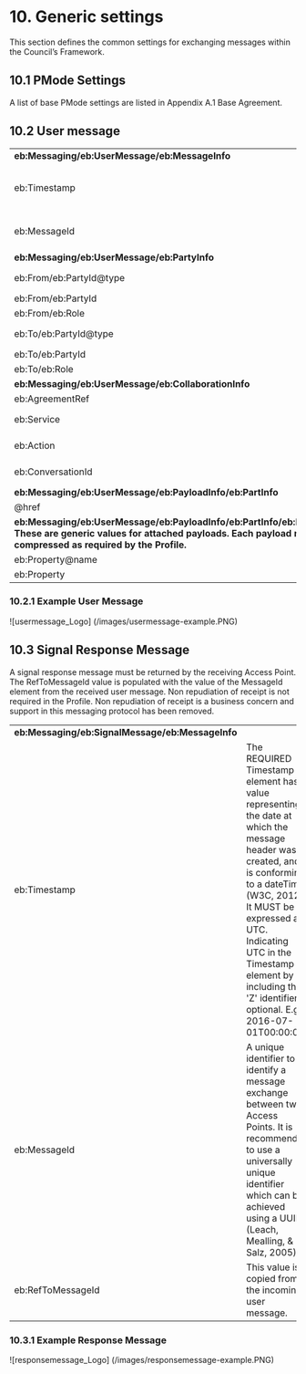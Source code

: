 # 10. Generic settings 

This section defines the common settings for exchanging messages within the Council’s Framework. 

## 10.1 PMode Settings 

A list of base PMode settings are listed in Appendix A.1 Base Agreement. 

## 10.2 User message 


| | |
| ---| ----|
**eb:Messaging/eb:UserMessage/eb:MessageInfo** |
eb:Timestamp | The REQUIRED Timestamp element has a value representing the date at which the message header was created, and is conforming to a dateTime (W3C, 2012). It MUST be expressed as UTC. Indicating UTC in the Timestamp element by including the 'Z' identifier is optional. E.g. 2016-07-01T00:00:00 |
eb:MessageId |  unique identifier to identify a message exchange between two Access Points. It is recommended to use a universally unique identifier which can be achieved using a UUID (Leach, Mealling, & Salz, 2005). |
**eb:Messaging/eb:UserMessage/eb:PartyInfo**|
eb:From/eb:PartyId@type | The party ID type uses scheme identifiers from the iso6523 catalog. urn:oasis:names:tc:ebcore:partyid-type:iso6523:<iso6523 scheme> |
eb:From/eb:PartyId | The value of the PartyId element depends on the type. |
eb:From/eb:Role | http://docs.oasis-open.org/ebxml-msg/ebms/v3.0/ns/core/200704/defaultRole |
eb:To/eb:PartyId@type | The party ID type uses scheme identifiers from the iso6523 catalog. urn:oasis:names:tc:ebcore:partyid-type:iso6523:<iso6523 scheme> |
eb:To/eb:PartyId | The value of the PartyId element depends on the type. |
eb:To/eb:Role | http://docs.oasis-open.org/ebxml-msg/ebms/v3.0/ns/core/200704/defaultRole |
**eb:Messaging/eb:UserMessage/eb:CollaborationInfo**|
eb:AgreementRef | http://resources.digitalbusinesscouncil.com.au/dbc/services/exchange/ebms3profile/current |
eb:Service | The value for this element is copied from the Digital Capability Publisher values when using dynamic discovery. |
eb:Action | The value for this element is copied from the Digital Capability Publisher values when using dynamic discovery. |
eb:ConversationId | A unique identifier to track a message though the system. This value MUST be a universally unique identifier as described by RFC4122 (Leach, Mealling, & Salz, 2005). |
**eb:Messaging/eb:UserMessage/eb:PayloadInfo/eb:PartInfo** |
@href |Reference to the MIME part |
**eb:Messaging/eb:UserMessage/eb:PayloadInfo/eb:PartInfo/eb:PartProperties                                                           These are generic values for attached payloads. Each payload must be compressed as required by the Profile.**|
eb:Property@name | CompressionType |
eb:Property | application/gzip |


### 10.2.1 Example User Message 

![usermessage_Logo] (/images/usermessage-example.PNG)


## 10.3 Signal Response Message 
A signal response message must be returned by the receiving Access Point. The RefToMessageId value is populated with the value of the MessageId element from the received user message.
Non repudiation of receipt is not required in the Profile. Non repudiation of receipt is a business concern and support in this messaging protocol has been removed. 
  
| | |
| ---| ----|
**eb:Messaging/eb:SignalMessage/eb:MessageInfo** |
eb:Timestamp | The REQUIRED Timestamp element has a value representing the date at which the message header was created, and is conforming to a dateTime (W3C, 2012). It MUST be expressed as UTC. Indicating UTC in the Timestamp element by including the 'Z' identifier is optional. E.g. 2016-07-01T00:00:00 |
eb:MessageId | A unique identifier to identify a message exchange between two Access Points. It is recommended to use a universally unique identifier which can be achieved using a UUID (Leach, Mealling, & Salz, 2005). |
eb:RefToMessageId | This value is copied from the incoming user message. |

### 10.3.1 Example Response Message 

![responsemessage_Logo] (/images/responsemessage-example.PNG) 






